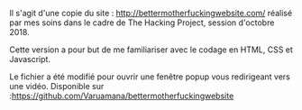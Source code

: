 Il s'agit d'une copie du site : http://bettermotherfuckingwebsite.com/ réalisé par mes soins dans le cadre de The Hacking Project, session d'octobre 2018.

Cette version a pour but de me familiariser avec le codage en HTML, CSS et Javascript.

Le fichier a été modifié pour ouvrir une fenêtre popup vous redirigeant vers une vidéo.
Disponible sur :https://github.com/Varuamana/bettermotherfuckingwebsite

